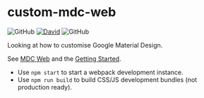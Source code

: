 # custom-mdc-web

![GitHub](https://img.shields.io/github/license/RatJuggler/custom-mdc-web)
[![David](https://david-dm.org/RatJuggler/custom-mdc-web.svg)](https://david-dm.org/RatJuggler/custom-mdc-web)
![GitHub](https://img.shields.io/github/package-json/v/RatJuggler/custom-mdc-web)

Looking at how to customise Google Material Design.

See [MDC Web](https://material.io/develop/web/) and the [Getting Started](https://material.io/develop/web/docs/getting-started/).

- Use `npm start` to start a webpack development instance.
- Use `npm run build` to build CSS/JS development bundles (not production ready).
